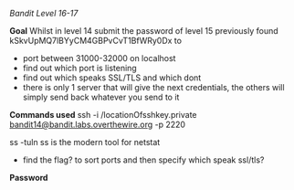 *Bandit Level 16-17* 

**Goal**
Whilst in level 14 submit the password of level 15 previously found 
kSkvUpMQ7lBYyCM4GBPvCvT1BfWRy0Dx to
- port between 31000-32000 on localhost
- find out which port is listening
- find out which speaks SSL/TLS and which dont
- there is only 1 server that will give the next credentials, the others will simply send back whatever you send to it

**Commands used**
ssh -i /locationOfsshkey.private bandit14@bandit.labs.overthewire.org -p 2220

ss -tuln
     ss is the modern tool for netstat      

- find the flag? to sort ports and then specify which speak ssl/tls? 

**Password** 
